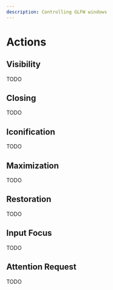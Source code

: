 ```yaml
---
description: Controlling GLFW windows
---
```


# Actions

## Visibility

TODO

## Closing

TODO

## Iconification

TODO

## Maximization

TODO

## Restoration

TODO

## Input Focus

TODO

## Attention Request

TODO


